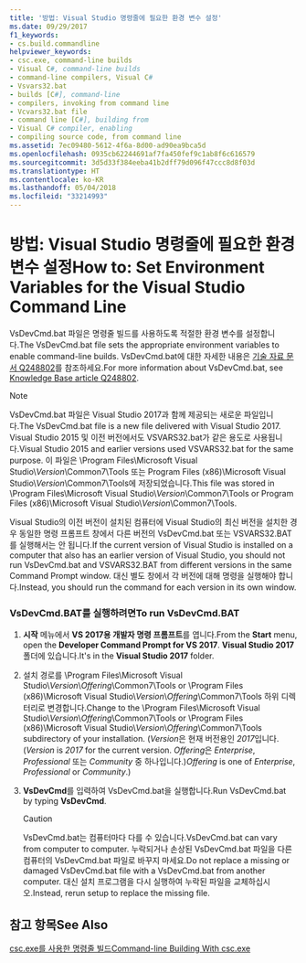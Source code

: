 ```yaml
---
title: '방법: Visual Studio 명령줄에 필요한 환경 변수 설정'
ms.date: 09/29/2017
f1_keywords:
- cs.build.commandline
helpviewer_keywords:
- csc.exe, command-line builds
- Visual C#, command-line builds
- command-line compilers, Visual C#
- Vsvars32.bat
- builds [C#], command-line
- compilers, invoking from command line
- Vcvars32.bat file
- command line [C#], building from
- Visual C# compiler, enabling
- compiling source code, from command line
ms.assetid: 7ec09480-5612-4f6a-8d00-ad90ea9bca5d
ms.openlocfilehash: 0935cb62244691af7fa450fef9c1ab8f6c616579
ms.sourcegitcommit: 3d5d33f384eeba41b2dff79d096f47ccc8d8f03d
ms.translationtype: HT
ms.contentlocale: ko-KR
ms.lasthandoff: 05/04/2018
ms.locfileid: "33214993"
---
```

# <a name="how-to-set-environment-variables-for-the-visual-studio-command-line"></a><span data-ttu-id="08b52-102">방법: Visual Studio 명령줄에 필요한 환경 변수 설정</span><span class="sxs-lookup"><span data-stu-id="08b52-102">How to: Set Environment Variables for the Visual Studio Command Line</span></span>

<span data-ttu-id="08b52-103">VsDevCmd.bat 파일은 명령줄 빌드를 사용하도록 적절한 환경 변수를 설정합니다.</span><span class="sxs-lookup"><span data-stu-id="08b52-103">The VsDevCmd.bat file sets the appropriate environment variables to enable command-line builds.</span></span> <span data-ttu-id="08b52-104">VsDevCmd.bat에 대한 자세한 내용은 [기술 자료 문서 Q248802](https://support.microsoft.com/help/248802/you-receive-the-out-of-environment-space-error-message-when-you-execut)를 참조하세요.</span><span class="sxs-lookup"><span data-stu-id="08b52-104">For more information about VsDevCmd.bat, see [Knowledge Base article Q248802](https://support.microsoft.com/help/248802/you-receive-the-out-of-environment-space-error-message-when-you-execut).</span></span>  

> [!NOTE]
> <span data-ttu-id="08b52-105">VsDevCmd.bat 파일은 Visual Studio 2017과 함께 제공되는 새로운 파일입니다.</span><span class="sxs-lookup"><span data-stu-id="08b52-105">The VsDevCmd.bat file is a new file delivered with Visual Studio 2017.</span></span> <span data-ttu-id="08b52-106">Visual Studio 2015 및 이전 버전에서도 VSVARS32.bat가 같은 용도로 사용됩니다.</span><span class="sxs-lookup"><span data-stu-id="08b52-106">Visual Studio 2015 and earlier versions used VSVARS32.bat for the same purpose.</span></span> <span data-ttu-id="08b52-107">이 파일은 \Program Files\Microsoft Visual Studio\\*Version*\Common7\Tools 또는 Program Files (x86)\Microsoft Visual Studio\\*Version*\Common7\Tools에 저장되었습니다.</span><span class="sxs-lookup"><span data-stu-id="08b52-107">This file was stored in \Program Files\Microsoft Visual Studio\\*Version*\Common7\Tools or Program Files (x86)\Microsoft Visual Studio\\*Version*\Common7\Tools.</span></span>
  
<span data-ttu-id="08b52-108">Visual Studio의 이전 버전이 설치된 컴퓨터에 Visual Studio의 최신 버전을 설치한 경우 동일한 명령 프롬프트 창에서 다른 버전의 VsDevCmd.bat 또는 VSVARS32.BAT를 실행해서는 안 됩니다.</span><span class="sxs-lookup"><span data-stu-id="08b52-108">If the current version of Visual Studio is installed on a computer that also has an earlier version of Visual Studio, you should not run VsDevCmd.bat and VSVARS32.BAT from different versions in the same Command Prompt window.</span></span> <span data-ttu-id="08b52-109">대신 별도 창에서 각 버전에 대해 명령을 실행해야 합니다.</span><span class="sxs-lookup"><span data-stu-id="08b52-109">Instead, you should run the command for each version in its own window.</span></span>
  
### <a name="to-run-vsdevcmdbat"></a><span data-ttu-id="08b52-110">VsDevCmd.BAT를 실행하려면</span><span class="sxs-lookup"><span data-stu-id="08b52-110">To run VsDevCmd.BAT</span></span>  
  
1.  <span data-ttu-id="08b52-111">**시작** 메뉴에서 **VS 2017용 개발자 명령 프롬프트**를 엽니다.</span><span class="sxs-lookup"><span data-stu-id="08b52-111">From the **Start** menu, open the **Developer Command Prompt for VS 2017**.</span></span>  <span data-ttu-id="08b52-112">**Visual Studio 2017** 폴더에 있습니다.</span><span class="sxs-lookup"><span data-stu-id="08b52-112">It's in the **Visual Studio 2017** folder.</span></span>
  
2.  <span data-ttu-id="08b52-113">설치 경로를 \Program Files\Microsoft Visual Studio\\*Version*\\*Offering*\Common7\Tools or \Program Files (x86)\Microsoft Visual Studio\\*Version*\\*Offering*\Common7\Tools 하위 디렉터리로 변경합니다.</span><span class="sxs-lookup"><span data-stu-id="08b52-113">Change to the \Program Files\Microsoft Visual Studio\\*Version*\\*Offering*\Common7\Tools or \Program Files (x86)\Microsoft Visual Studio\\*Version*\\*Offering*\Common7\Tools subdirectory of your installation.</span></span>  <span data-ttu-id="08b52-114">(*Version*은 현재 버전용인 *2017*입니다.</span><span class="sxs-lookup"><span data-stu-id="08b52-114">(*Version* is *2017* for the current version.</span></span> <span data-ttu-id="08b52-115">*Offering*은 *Enterprise*, *Professional* 또는 *Community* 중 하나입니다.)</span><span class="sxs-lookup"><span data-stu-id="08b52-115">*Offering* is one of *Enterprise*, *Professional* or *Community*.)</span></span>
  
3.  <span data-ttu-id="08b52-116">**VsDevCmd**를 입력하여 VsDevCmd.bat을 실행합니다.</span><span class="sxs-lookup"><span data-stu-id="08b52-116">Run VsDevCmd.bat by typing **VsDevCmd**.</span></span>  
  
    > [!CAUTION]
    >  <span data-ttu-id="08b52-117">VsDevCmd.bat는 컴퓨터마다 다를 수 있습니다.</span><span class="sxs-lookup"><span data-stu-id="08b52-117">VsDevCmd.bat can vary from computer to computer.</span></span> <span data-ttu-id="08b52-118">누락되거나 손상된 VsDevCmd.bat 파일을 다른 컴퓨터의 VsDevCmd.bat 파일로 바꾸지 마세요.</span><span class="sxs-lookup"><span data-stu-id="08b52-118">Do not replace a missing or damaged VsDevCmd.bat file with a VsDevCmd.bat from another computer.</span></span> <span data-ttu-id="08b52-119">대신 설치 프로그램을 다시 실행하여 누락된 파일을 교체하십시오.</span><span class="sxs-lookup"><span data-stu-id="08b52-119">Instead, rerun setup to replace the missing file.</span></span>  
  
## <a name="see-also"></a><span data-ttu-id="08b52-120">참고 항목</span><span class="sxs-lookup"><span data-stu-id="08b52-120">See Also</span></span>  
 [<span data-ttu-id="08b52-121">csc.exe를 사용한 명령줄 빌드</span><span class="sxs-lookup"><span data-stu-id="08b52-121">Command-line Building With csc.exe</span></span>](../../../csharp/language-reference/compiler-options/command-line-building-with-csc-exe.md)
